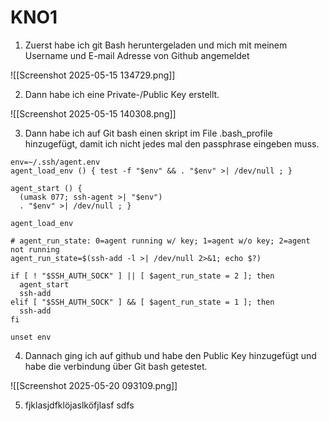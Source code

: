 # KNO1

1. Zuerst habe ich git Bash heruntergeladen und mich mit meinem Username und E-mail Adresse von Github angemeldet

![[Screenshot 2025-05-15 134729.png]]

2. Dann habe ich eine Private-/Public Key erstellt.

![[Screenshot 2025-05-15 140308.png]]


3. Dann habe ich auf Git bash einen skript im File .bash_profile hinzugefügt, damit ich nicht jedes mal den passphrase eingeben muss.

```
env=~/.ssh/agent.env
agent_load_env () { test -f "$env" && . "$env" >| /dev/null ; }

agent_start () {
  (umask 077; ssh-agent >| "$env")
  . "$env" >| /dev/null ; }

agent_load_env

# agent_run_state: 0=agent running w/ key; 1=agent w/o key; 2=agent not running
agent_run_state=$(ssh-add -l >| /dev/null 2>&1; echo $?)

if [ ! "$SSH_AUTH_SOCK" ] || [ $agent_run_state = 2 ]; then
  agent_start
  ssh-add
elif [ "$SSH_AUTH_SOCK" ] && [ $agent_run_state = 1 ]; then
  ssh-add
fi

unset env

```



4. Dannach ging ich auf github und habe den Public Key hinzugefügt und habe die verbindung über Git bash getestet.

![[Screenshot 2025-05-20 093109.png]]

5. fjklasjdfklöjaslköfjlasf sdfs

